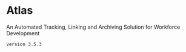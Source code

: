 # Atlas

An Automated Tracking, Linking and Archiving Solution for Workforce Development


```
version 3.5.3
```
